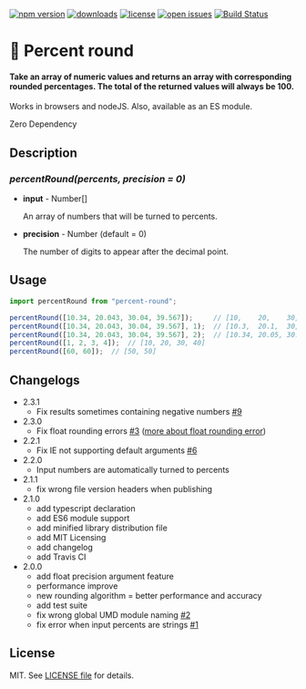 [![npm version](https://badge.fury.io/js/percent-round.svg)](https://badge.fury.io/js/percent-round)
[![downloads](https://img.shields.io/npm/dm/percent-round)](https://npm-stat.com/charts.html?package=percent-round)
[![license](https://img.shields.io/github/license/super-ienien/percent-round)](https://github.com/super-ienien/percent-round/blob/main/LICENSE)
[![open issues](https://img.shields.io/github/issues-raw/super-ienien/percent-round.svg)](https://github.com/super-ienien/percent-round/issues)
[![Build Status](https://travis-ci.com/super-ienien/percent-round.svg?branch=master)](https://travis-ci.com/super-ienien/percent-round)

# 💯 Percent round
#### Take an array of numeric values and returns an array with corresponding rounded percentages. The total of the returned values will always be 100.


Works in browsers and nodeJS. Also, available as an ES module.

Zero Dependency

## Description
### *percentRound(percents, precision = 0)*

- **input** - Number[]

  An array of numbers that will be turned to percents.


- **precision** - Number (default = 0)

  The number of digits to appear after the decimal point.

## Usage

```javascript
import percentRound from "percent-round";

percentRound([10.34, 20.043, 30.04, 39.567]);     // [10,    20,    30,    40]
percentRound([10.34, 20.043, 30.04, 39.567], 1);  // [10.3,  20.1,  30,    39.6]
percentRound([10.34, 20.043, 30.04, 39.567], 2);  // [10.34, 20.05, 30.04, 39.57]
percentRound([1, 2, 3, 4]);  // [10, 20, 30, 40]
percentRound([60, 60]);  // [50, 50]
```

## Changelogs
- 2.3.1
  - Fix results sometimes containing negative numbers [#9](https://github.com/super-ienien/percent-round/issues/9)
- 2.3.0
  - Fix float rounding errors [#3](https://github.com/super-ienien/percent-round/issues/3) ([more about float rounding error](https://modernweb.com/what-every-javascript-developer-should-know-about-floating-points/))
- 2.2.1
  - Fix IE not supporting default arguments [#6](https://github.com/super-ienien/percent-round/pull/6)
- 2.2.0
  - Input numbers are automatically turned to percents
- 2.1.1
  - fix wrong file version headers when publishing
- 2.1.0
  - add typescript declaration
  - add ES6 module support
  - add minified library distribution file
  - add MIT Licensing
  - add changelog
  - add Travis CI
- 2.0.0
  - add float precision argument feature
  - performance improve
  - new rounding algorithm = better performance and accuracy
  - add test suite
  - fix wrong global UMD module naming [#2](https://github.com/super-ienien/percent-round/issues/2)
  - fix error when input percents are strings [#1](https://github.com/super-ienien/percent-round/issues/1)


## License

MIT. See [LICENSE file](./LICENSE) for details.
